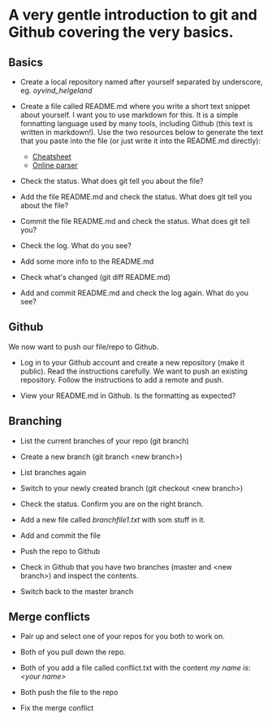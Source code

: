 # A very gentle introduction to git and Github covering the very basics.

## Basics

- Create a local repository named after yourself separated by underscore, eg. *oyvind_helgeland*

- Create a file called README.md where you write a short text snippet about yourself. I want you to use markdown for this. It is a simple formatting language used by many tools, including Github (this text is written in markdown!). Use the two resources below to generate the text that you paste into the file (or just write it into the README.md directly):

  -  [Cheatsheet](https://github.com/adam-p/markdown-here/wiki/Markdown-Cheatsheet)
  -  [Online parser](https://dillinger.io/)

- Check the status. What does git tell you about the file?

- Add the file README.md and check the status. What does git tell you about the file?

- Commit the file README.md and check the status. What does git tell you?

- Check the log. What do you see?
  
- Add some more info to the README.md

- Check what's changed (git diff README.md) 
 
- Add and commit README.md and check the log again. What do you see?

## Github

We now want to push our file/repo to Github.

- Log in to your Github account and create a new repository (make it public). Read the instructions carefully. We want to push an existing repository. Follow the instructions to add a remote and push.

- View your README.md in Github. Is the formatting as expected?

## Branching

- List the current branches of your repo (git branch)

- Create a new branch (git branch \<new branch>)

- List branches again

- Switch to your newly created branch (git checkout \<new branch>)

- Check the status. Confirm you are on the right branch.

- Add a new file called _branchfile1.txt_ with som stuff in it.

- Add and commit the file

- Push the repo to Github

- Check in Github that you have two branches (master and \<new branch>) and inspect the contents.

- Switch back to the master branch

## Merge conflicts

- Pair up and select one of your repos for you both to work on.

- Both of you pull down the repo.

- Both of you add a file called conflict.txt with the content
  _my name is: \<your name>_

- Both push the file to the repo

- Fix the merge conflict
